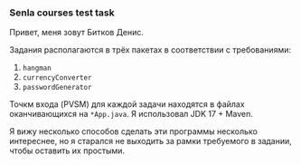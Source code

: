 ### Senla courses test task
Привет, меня зовут Битков Денис.

Задания располагаются в трёх пакетах в соответствии с требованиями: 
1. `hangman`
2. `currencyConverter`
3. `passwordGenerator`

Точкм входа (PVSM) для каждой задачи находятся в файлах оканчивающихся на `*App.java`.
Я использовал JDK 17 + Maven.

Я вижу несколько способов сделать эти программы несколько интереснее, но я старался не выходить за рамки требуемого в задании, чтобы оставить их простыми.
